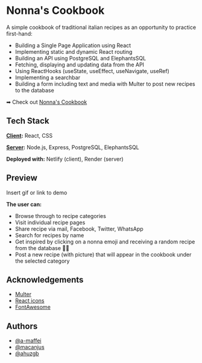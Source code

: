 
# Nonna's Cookbook

A simple cookbook of traditional italian recipes as an opportunity to practice first-hand:
- Building a Single Page Application using React
- Implementing static and dynamic React routing
- Building an API using PostgreSQL and ElephantsSQL
- Fetching, displaying and updating data from the API
- Using ReactHooks (useState, useEffect, useNavigate, useRef)
- Implementing a searchbar
- Building a form including text and media with Multer to post new recipes to the database

➡ Check out [Nonna's Cookbook](https://askalocal.netlify.app/)
## Tech Stack

**[Client](https://github.com/a-maffei/nonna-cookbook-frontend):** React, CSS

**[Server](https://github.com/a-maffei/nonna-cookbook-backend):** Node.js, Express, PostgreSQL, ElephantsSQL

**Deployed with:** Netlify (client), Render (server)
## Preview

Insert gif or link to demo

**The user can:** 
- Browse through to recipe categories
- Visit individual recipe pages
- Share recipe via mail, Facebook, Twitter, WhatsApp
- Search for recipes by name
- Get inspired by clicking on a nonna emoji and receiving a random recipe from the database 👵🏻 
- Post a new recipe (with picture) that will appear in the cookbook under the selected category
## Acknowledgements

- [Multer](https://www.npmjs.com/package/multer)
- [React icons](https://react-icons.github.io/react-icons/search)
- [FontAwesome](https://fontawesome.com/)
 



## Authors

- [@a-maffei](https://www.github.com/a-maffei)
- [@macanjus](https://www.github.com/macanjus)
- [@ahuzgb](https://www.github.com/ahuzgb)
